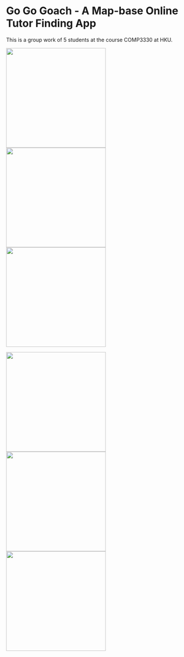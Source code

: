 # Go Go Goach - A Map-base Online Tutor Finding App

This is a group work of 5 students at the course COMP3330 at HKU.

<img src="https://raw.githubusercontent.com/eric19960304/GoGoCoach/master/demo/1.png" width="270"> <img src="https://raw.githubusercontent.com/eric19960304/GoGoCoach/master/demo/2.png" width="270"> <img src="https://raw.githubusercontent.com/eric19960304/GoGoCoach/master/demo/3.png" width="270">


<img src="https://raw.githubusercontent.com/eric19960304/GoGoCoach/master/demo/4.png" width="270"> <img src="https://raw.githubusercontent.com/eric19960304/GoGoCoach/master/demo/5.png" width="270"> <img src="https://raw.githubusercontent.com/eric19960304/GoGoCoach/master/demo/6.png" width="270">
